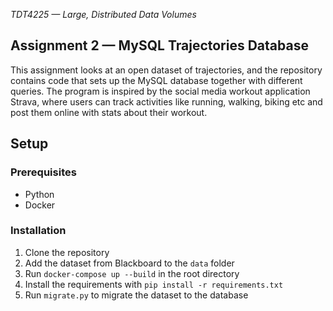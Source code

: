 _TDT4225 — Large, Distributed Data Volumes_

## Assignment 2 — MySQL Trajectories Database

This assignment looks at an open dataset of trajectories, and the repository contains code that sets up the MySQL database together with different queries. The program is inspired by the social media workout application Strava, where users can track activities like running, walking, biking etc and post them online with stats about their workout.

## Setup

### Prerequisites

- Python
- Docker

### Installation

1. Clone the repository
2. Add the dataset from Blackboard to the `data` folder
3. Run `docker-compose up --build` in the root directory
4. Install the requirements with `pip install -r requirements.txt`
5. Run `migrate.py` to migrate the dataset to the database
